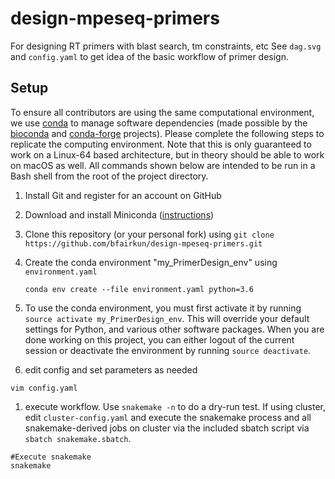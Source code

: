 # design-mpeseq-primers
For designing RT primers with blast search, tm constraints, etc
See `dag.svg` and `config.yaml` to get idea of the basic workflow of primer design.

## Setup

To ensure all contributors are using the same computational environment, we use
[conda][] to manage software dependencies (made possible by the [bioconda][] and
[conda-forge][] projects). Please complete the following steps to replicate the
computing environment. Note that this is only guaranteed to work on a Linux-64
based architecture, but in theory should be able to work on macOS as well. All
commands shown below are intended to be run in a Bash shell from the root of the
project directory.

1. Install Git and register for an account on GitHub

1. Download and install Miniconda ([instructions](https://conda.io/miniconda.html))

1. Clone this repository (or your personal fork) using `git clone https://github.com/bfairkun/design-mpeseq-primers.git`

1. Create the conda environment "my_PrimerDesign_env" using `environment.yaml`
    ```
    conda env create --file environment.yaml python=3.6
    ```

1. To use the conda environment, you must first activate it by running `source
activate my_PrimerDesign_env`. This will override your default settings for Python, and
various other software packages. When you are done working on this project, you
can either logout of the current session or deactivate the environment by
running `source deactivate`.

1. edit config and set parameters as needed
```
vim config.yaml
```
1. execute workflow.  Use `snakemake -n` to do a dry-run test. If using cluster, edit
`cluster-config.yaml` and execute the snakemake process and all snakemake-derived
jobs on cluster via the included sbatch script via `sbatch snakemake.sbatch`.
```
#Execute snakemake
snakemake
```

[bioconda]: https://bioconda.github.io
[conda]: https://conda.io/docs/
[conda-forge]: https://conda-forge.org/
[workflowr]: https://github.com/jdblischak/workflowr
